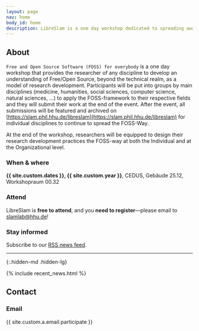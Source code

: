 ```yaml
---
layout: page
nav: home
body_id: home
description: LibreSlam is a one day workshop dedicated to spreading awareness and knowledge about Free and Open-source software (FOSS).
---
```


<div class="row"><div class="col-md-4 col-md-push-8" markdown="1">

## About


`Free and Open Source Software (FOSS) for everybody` is a one day workshop that provides the researcher of any discipline to develop an understanding of Free/Open Source, beyond the technical realm, as a model of research development. Participants will be put into groups by main disciplines (medicine, humanities, social sciences, computer science, natural sciences, ...) to apply the FOSS-framework to their respective fields and they will submit their work at the end of the event. After the event, all submissions will be featured and archived on [https://slam.phil.hhu.de/libreslam](https://slam.phil.hhu.de/libreslam) for individual disciplines to continue to spread the FOSS-Way.

At the end of the workshop, researchers will be equipped to design their research development practices the FOSS-way at both the Individual and at the Organizational level.

### When & where

**{{ site.custom.dates }}, {{ site.custom.year }}**, CEDUS, Gebäude 25.12, Workshopraum 00.32

### Attend

LibreSlam is **free to attend**, and you **need to register**—please email to slamlab@hhu.de!


<!--
You may optionally [register]({{ site.custom.url.register }}).
This gives us more accurate estimates of attendance, which help us raise money for the conference.
The registration system is free / libre / open source software and we promise to protect your data.
-->

### Stay informed

Subscribe to our [RSS news feed](/feed.xml).

---
{:.hidden-md .hidden-lg}

</div><div class="col-md-8 col-md-pull-4">

{% include recent_news.html %}

</div></div><div class="row"><div class="col-md-4" markdown="1">

## Contact

### Email

{{ site.custom.a.email.participate }}


</div><div class="col-md-4" markdown="1">

</div><div class="col-md-4" markdown="1">

</div></div>
